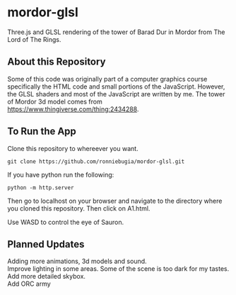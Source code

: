 # mordor-glsl
Three.js and GLSL rendering of the tower of Barad Dur in Mordor from The Lord of The Rings.

## About this Repository

Some of this code was originally part of a computer graphics course specifically the HTML code and small portions of the JavaScript. However, the GLSL shaders and most of the JavaScript are written by me. The tower of Mordor 3d model comes from https://www.thingiverse.com/thing:2434288. 

## To Run the App
Clone this repository to whereever you want.

```
git clone https://github.com/ronniebugia/mordor-glsl.git

```

If you have python run the following:

```
python -m http.server
```

Then go to localhost on your browser and navigate to the directory where you cloned this repository. Then click on A1.html. <br/>

Use WASD to control the eye of Sauron. 

## Planned Updates

Adding more animations, 3d models and sound. <br />
Improve lighting in some areas. Some of the scene is too dark for my tastes. <br />
Add more detailed skybox. <br />
Add ORC army 

